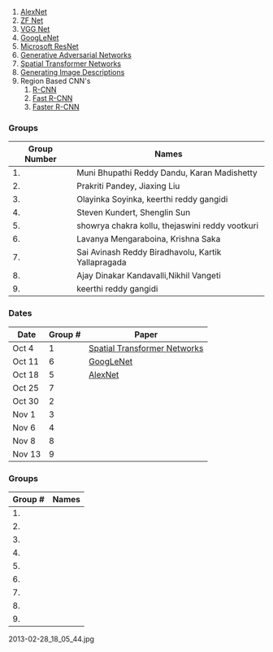 1. [AlexNet](https://papers.nips.cc/paper/4824-imagenet-classification-with-deep-convolutional-neural-networks.pdf)
1. [ZF Net](https://arxiv.org/pdf/1311.2901v3.pdf)
1. [VGG Net](http://arxiv.org/pdf/1409.1556v6.pdf)
1. [GoogLeNet](http://www.cv-foundation.org/openaccess/content_cvpr_2015/papers/Szegedy_Going_Deeper_With_2015_CVPR_paper.pdf)
1. [Microsoft ResNet ](https://arxiv.org/pdf/1512.03385v1.pdf)
1. [Generative Adversarial Networks ](https://arxiv.org/pdf/1406.2661v1.pdf)
1. [Spatial Transformer Networks ](https://arxiv.org/pdf/1506.02025.pdf)
1. [Generating Image Descriptions](https://arxiv.org/pdf/1412.2306v2.pdf)
1. Region Based CNN's
    1. [R-CNN](https://arxiv.org/pdf/1311.2524v5.pdf)
    1. [Fast R-CNN](https://arxiv.org/pdf/1504.08083.pdf)
    1. [Faster R-CNN](http://arxiv.org/pdf/1506.01497v3.pdf)


### Groups

| Group Number | Names                                              |
|--------------|----------------------------------------------------|
| 1.           | Muni Bhupathi Reddy Dandu, Karan Madishetty        |
| 2.           | Prakriti Pandey, Jiaxing Liu                       |
| 3.           | Olayinka Soyinka, keerthi reddy gangidi            |
| 4.           | Steven Kundert, Shenglin Sun                       |
| 5.           | showrya chakra kollu, thejaswini reddy vootkuri    |
| 6.           | Lavanya Mengaraboina, Krishna Saka                 |
| 7.           | Sai Avinash Reddy Biradhavolu, Kartik Yallapragada |
| 8.           | Ajay Dinakar Kandavalli,Nikhil Vangeti             |
| 9.           | keerthi reddy gangidi                              |


### Dates


| Date   | Group # | Paper |
|--------|---------|-------|
| Oct 4  | 1       |  [Spatial Transformer Networks ](https://arxiv.org/pdf/1506.02025.pdf)    |
| Oct 11 | 6       |   [GoogLeNet](http://www.cv-foundation.org/openaccess/content_cvpr_2015/papers/Szegedy_Going_Deeper_With_2015_CVPR_paper.pdf)    |
| Oct 18 | 5       |  [AlexNet](https://papers.nips.cc/paper/4824-imagenet-classification-with-deep-convolutional-neural-networks.pdf)     |
| Oct 25 | 7       |       |
| Oct 30 | 2       |       |
| Nov 1  | 3       |       |
| Nov 6  | 4       |       |
| Nov 8  | 8       |       |
| Nov 13 | 9       |       |

### Groups

| Group # | Names |
|---------|-------|
| 1.      |       |
| 2.      |       |
| 3.      |       |
| 4.      |       |
| 5.      |       |
| 6.      |       |
| 7.      |       |
| 8.      |       |
| 9.      |       |


2013-02-28_18_05_44.jpg
